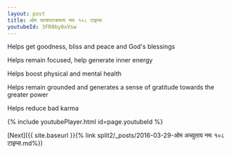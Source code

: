 ```yaml
---
layout: post
title: ओम सत्यपराक्रमाय नमः १०८ टाइम्स
youtubeId: 3FR0by0xVsw
---
```

 
 
Helps get goodness, bliss and peace and God's blessings
 
Helps remain focused, help generate inner energy 
 
Helps boost physical and mental health 
 
Helps remain grounded and generates a sense of gratitude towards the greater power 
 
Helps reduce bad karma
 
 
 
 


{% include youtubePlayer.html id=page.youtubeId %}
 
[Next]({{ site.baseurl }}{% link  split2/_posts/2016-03-29-ओम अच्युताय नमः १०८ टाइम्स.md%})
 
